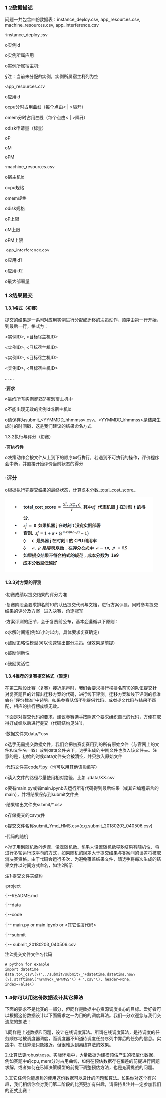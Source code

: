 ### 1.2数据描述

问题一共包含四份数据表：instance\_deploy.csv, app\_resources.csv, machine\_resources.csv, app\_interference.csv

·instance\_deploy.csv

o实例id

o实例所属应用

o实例所属宿主机:

§注：当前未分配的实例，实例所属宿主机列为空

·app\_resources.csv

o应用id

ocpu分时占用曲线（每个点由&lt; \| &gt;隔开）

omem分时占用曲线（每个点由&lt; \| &gt;隔开）

odisk申请量（标量）

oP

oM

oPM

·machine\_resources.csv

o宿主机id

ocpu规格

omem规格

odisk规格

oP上限

oM上限

oPM上限

·app\_interference.csv

o应用id1

o应用id2

o最大部署量

### 1.3结果提交

#### 1.3.1格式（初赛）

提交的结果是一系列对应用实例进行分配或迁移的决策动作，顺序由第一行开始，到最后一行，格式为：

&lt;实例ID&gt;, &lt;目标宿主机ID&gt;

&lt;实例ID&gt;, &lt;目标宿主机ID&gt;

&lt;实例ID&gt;, &lt;目标宿主机ID&gt;

&lt;实例ID&gt;, &lt;目标宿主机ID&gt;

... ...

·**要求**

o最终所有实例都要部署到宿主机中

o不能出现无效的实例id或宿主机id

o请保存为submit\_&lt;YYMMDD\_hhmmss&gt;.csv。&lt;YYMMDD\_hhmmss&gt;是结果生成时的时间戳，这是我们建议的结果命名方式

1.3.2执行与评分（初赛）

·**可执行性**

o决策动作会按文件从上到下的顺序串行执行，若遇到不可执行的操作，评价程序会中断，并直接开始评价当前状态的得分

### ·**评分**

o根据执行完提交结果的最终状态，计算成本分数_total\_cost\_score_

![](images/clip_image002.png "屏幕快照 2018-06-11 下午3.04.22.png")


#### 1.3.3对方案的评测

·初赛成绩以提交结果的评分为准

·复赛阶段会要求排名前10的队伍提交代码与文档，进行方案评测。同时参考提交结果的评分及方案，进入决赛，角逐冠军

·方案评测的细节，会于复赛前公布，基本会遵循以下原则：

o求解时间短\(例如1小时以内，具体要求复赛确定\)

o鼓励策略性模型\(可以快速输出部分决策，但效果是前提\)

o鼓励创新性

o鼓励灵活性

#### 1.3.4推荐的复赛提交格式（暂定）

在第二阶段比赛（复赛）接近尾声时，我们会要求排行榜排名前10的队伍提交针对复赛题目的计算出迁移方案的代码，进行线下评测。迁移方案和线下评测的标准会在“评价标准”中说明，如果参赛队伍不能提供代码、或者提交代码与结果不匹配，相应的排行榜成绩无效。

下面是对提交代码的要求，建议参赛选手按照这个要求组织自己的代码，方便在取得好成绩以后进行提交（代码结构见注1）。

·数据文件夹data/\*.csv

o选手无需提交数据文件，我们会把初赛复赛用到的所有原始文件（与官网上的文件和文件名一致）放到data文件夹下，选手生成的中间文件也放入该文件夹。注意的是，初始的时候data文件夹会被清空，并只放入原始文件

·代码文件夹code/\*.py（也可以用其他语言编写）

o读入文件的路径尽量使用相对路径，比如../data/XX.csv

o要有main.py或者main.ipynb去运行所有代码得到最后结果（或其它编程语言的main），并将结果保存到submit文件夹

·结果输出文件夹submit/\*.csv

o存储提交的csv文件

o提交文件名称submit\_Ymd\_HMS.csv\(e.g.submit\_20180203\_040506.csv\)

·代码的随机

o对于用到随机数的步骤，设定随机数。如果未设置随机数导致结果有随机性，将进行多轮运行取平均的方式，如果随机的误差大于提交结果与答案间的误差将被取消决赛资格。由于代码会运行多次，为避免覆盖结果文件，请选手将每次生成的结果文件以时间方式命名，如注2所示

注1:提交文件夹结构

·project

·\|--README.md

·\|--data

·\|--code

·\|-- main.py or main.ipynb or &lt;其它语言代码&gt;

·\|--submit

·\|-- submit\_20180203\_040506.csv

注2:提交文件文件名代码
```angular2html
# python for example
import datetime
data.to\_csv\(\("../submit/submit\_"+datetime.datetime.now\(\).strftime\('%Y%m%d\_%H%M%S'\) + ".csv"\), header=None, index=False\)

```
### 1.4你可以用这份数据设计其它算法

下面的要求不是比赛的一部分，但同样是数据中心资源调度关心的目标。爱好者可以根据这份数据设计以下面需求之一为目的的调度算法。我们十分欢迎您与我们交流您的想法！

1.同样是上述数据和问题，设计在线调度算法。所谓在线调度算法，是待调度的任务顺序地被调度器调度，而调度器不知道待调度任务序列中靠后的任务的信息。实践中，在线算法只能接近，但很难达到离线算法的效果。

2.让算法更robustness。实际环境中，大量数据为建模预估产生的模型化数据，例如赛题中的cpu, mem分时占用曲线，如何在预估数据存在偏差的前提进行问题求解，或者如何在已知决策模型的前提下调整预估方法，也是充满挑战的问题。

3.其它任何你能想到的使用这份数据可以设计的问题和算法。如果你对这个有兴趣，我们相信你会对我们第二阶段的比赛更加有兴趣，请保持关注并一定参加我们的正式比赛！